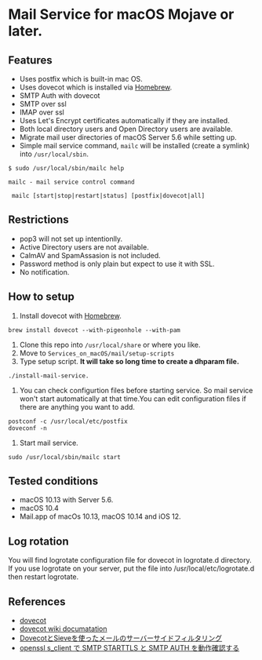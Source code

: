 # Mail Service for macOS Mojave or later.

## Features
- Uses postfix which is built-in mac OS.
- Uses dovecot which is installed via [Homebrew](https://brew.sh).
- SMTP Auth with dovecot
- SMTP over ssl
- IMAP over ssl
- Uses Let's Encrypt certificates automatically if they are installed.
- Both local directory users and Open Directory users are available.
- Migrate mail user directories of macOS Server 5.6 while setting up.
- Simple mail service command, `mailc` will be installed (create a symlink) into `/usr/local/sbin`.

```
$ sudo /usr/local/sbin/mailc help

mailc - mail service control command

 mailc [start|stop|restart|status] [postfix|dovecot|all]
```

## Restrictions
- pop3 will not set up intentionlly.
- Active Directory users are not available.
- CalmAV and SpamAssasion is not included.
- Password method is only plain but expect to use it with SSL.
- No notification.

## How to setup
1. Install dovecot with [Homebrew](https://brew.sh).
```
brew install dovecot --with-pigeonhole --with-pam
```
1. Clone this repo into `/usr/local/share` or where you like.
1. Move to `Services_on_macOS/mail/setup-scripts`
1. Type setup script. **It will take so long time to create a dhparam file.**
```
./install-mail-service.
```
1. You can check configurtion files before starting service. So mail service won't start automatically at that time.You can edit configuration files if there are anything you want to add.
```
postconf -c /usr/local/etc/postfix
doveconf -n
```
1. Start mail service.
```
sudo /usr/local/sbin/mailc start
```

## Tested conditions
- macOS 10.13 with Server 5.6.
- macOS 10.4
- Mail.app of macOs 10.13, macOS 10.14 and iOS 12.

## Log rotation
You will find logrotate configuration file for dovecot in logrotate.d directory.
If you use logrotate on your server, put the file into /usr/local/etc/logrotate.d then restart logrotate.

## References
- [dovecot](https://www.dovecot.org/index.html)
- [dovecot wiki documatation](https://wiki2.dovecot.org)
- [DovecotとSieveを使ったメールのサーバーサイドフィルタリング](https://www.infiniteloop.co.jp/blog/2015/07/email-filtering-by-sieve/)
- [openssl s_client で SMTP STARTTLS と SMTP AUTH を動作確認する](https://fsck.jp/?p=808)
